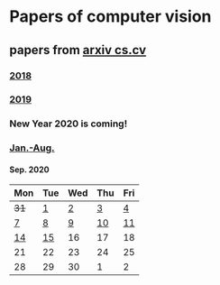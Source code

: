 # Papers of computer vision

## papers from [arxiv cs.cv](http://arxiv.org)
### [2018](2018.md)
### [2019](2019.md)

### New Year 2020 is coming!

### [Jan.-Aug.](2020.md)


#### Sep. 2020
| Mon                           | Tue                           | Wed                           | Thu                           | Fri                           |
| ----------------------------- | ----------------------------- | ----------------------------- | ----------------------------- | ----------------------------- |
~~31~~ | [1](2020/202009/20200901.md)| [2](2020/202009/20200902.md)| [3](2020/202009/20200903.md) | [4](2020/202009/20200904.md)|
[7](2020/202009/20200907.md) | [8](2020/202009/20200908.md) | [9](2020/202009/20200909.md) | [10](2020/202009/20200910.md)  | [11](2020/202009/20200911.md) |
[14](2020/202009/20200914.md) | [15](2020/202009/20200915.md) | 16 | 17 | 18 |
21 | 22 | 23 | 24 | 25 |
28 | 29 | 30 | 1  | 2  |